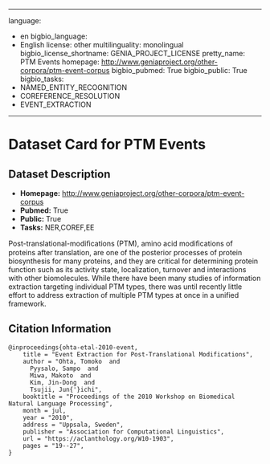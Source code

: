
---
language: 
- en
bigbio_language: 
- English
license: other
multilinguality: monolingual
bigbio_license_shortname: GENIA_PROJECT_LICENSE
pretty_name: PTM Events
homepage: http://www.geniaproject.org/other-corpora/ptm-event-corpus
bigbio_pubmed: True
bigbio_public: True
bigbio_tasks: 
- NAMED_ENTITY_RECOGNITION
- COREFERENCE_RESOLUTION
- EVENT_EXTRACTION
---


# Dataset Card for PTM Events

## Dataset Description

- **Homepage:** http://www.geniaproject.org/other-corpora/ptm-event-corpus
- **Pubmed:** True
- **Public:** True
- **Tasks:** NER,COREF,EE


Post-translational-modiﬁcations (PTM), amino acid modiﬁcations of proteins after translation, are one of the posterior processes of protein biosynthesis for many proteins, and they are critical for determining protein function such as its activity state, localization, turnover and interactions with other biomolecules. While there have been many studies of information extraction targeting individual PTM types, there was until recently little effort to address extraction of multiple PTM types at once in a unified framework.



## Citation Information

```
@inproceedings{ohta-etal-2010-event,
    title = "Event Extraction for Post-Translational Modifications",
    author = "Ohta, Tomoko  and
      Pyysalo, Sampo  and
      Miwa, Makoto  and
      Kim, Jin-Dong  and
      Tsujii, Jun{'}ichi",
    booktitle = "Proceedings of the 2010 Workshop on Biomedical Natural Language Processing",
    month = jul,
    year = "2010",
    address = "Uppsala, Sweden",
    publisher = "Association for Computational Linguistics",
    url = "https://aclanthology.org/W10-1903",
    pages = "19--27",
}

```
